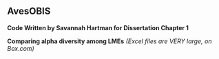 ## AvesOBIS
**Code Written by Savannah Hartman for Dissertation Chapter 1**

**Comparing alpha diversity among LMEs** _(Excel files are VERY large, on Box.com)_
